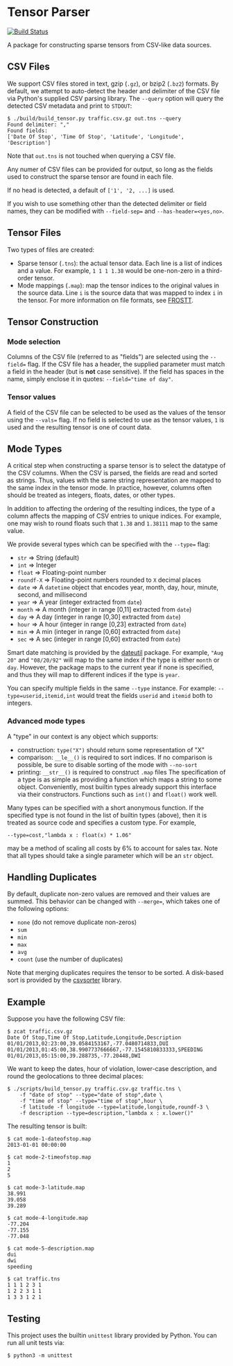 Tensor Parser
=============

[![Build Status](https://travis-ci.org/frostt-tensor/tensor_parser.svg?branch=master)](https://travis-ci.org/frostt-tensor/tensor_parser)

A package for constructing sparse tensors from CSV-like data sources.


## CSV Files
We support CSV files stored in text, gzip (`.gz`), or bzip2 (`.bz2`) formats.
By default, we attempt to auto-detect the header and delimiter of the CSV file
via Python's supplied CSV parsing library. The `--query` option will query the
detected CSV metadata and print to `STDOUT`:

    $ ./build/build_tensor.py traffic.csv.gz out.tns --query
    Found delimiter: ","
    Found fields:
    ['Date Of Stop', 'Time Of Stop', 'Latitude', 'Longitude', 'Description']

Note that `out.tns` is not touched when querying a CSV file.

Any numer of CSV files can be provided for output, so long as the fields used
to construct the sparse tensor are found in each file.

If no head is detected, a default of `['1', '2, ...]` is used.

If you wish to use something other than the detected delimiter or field names,
they can be modified with `--field-sep=` and `--has-header=<yes,no>`.


## Tensor Files
Two types of files are created:
  * Sparse tensor (`.tns`): the actual tensor data. Each line is a list of
    indices and a value. For example, `1 1 1 1.38` would be one-non-zero in a
    third-order tensor.
  * Mode mappings (`.map`): map the tensor indices to the original values in
    the source data. Line `i` is the source data that was mapped to index `i`
    in the tensor.
For more information on file formats, see
[FROSTT](http://frostt.io/tensors/file-formats.html).


## Tensor Construction
### Mode selection
Columns of the CSV file (referred to as "fields") are selected using the
`--field=` flag. If the CSV file has a header, the supplied parameter must
match a field in the header (but is **not** case sensitive). If the field has
spaces in the name, simply enclose it in quotes: `--field="time of day"`.

### Tensor values
A field of the CSV file can be selected to be used as the values of the tensor
using the `--vals=` flag. If no field is selected to use as the tensor values,
`1` is used and the resulting tensor is one of count data.


## Mode Types
A critical step when constructing a sparse tensor is to select the datatype of
the CSV columns. When the CSV is parsed, the fields are read and sorted as
strings. Thus, values with the same string representation are mapped to the
same index in the tensor mode. In practice, however, columns often should be
treated as integers, floats, dates, or other types.

In addition to affecting the ordering of the resulting indices, the type of a
column affects the mapping of CSV entries to unique indices. For example, one
may wish to round floats such that `1.38` and `1.38111` map to the same value.

We provide several types which can be specified with the `--type=` flag:
  * `str` => String (default)
  * `int` => Integer
  * `float` => Floating-point number
  * `roundf-X` => Floating-point numbers rounded to `X` decimal places
  * `date` => A `datetime` object that encodes year, month, day, hour,
    minute, second, and millisecond
  * `year` => A year (integer extracted from `date`)
  * `month` => A month (integer in range [0,11] extracted from `date`)
  * `day` => A day (integer in range [0,30] extracted from `date`)
  * `hour` => A hour (integer in range [0,23] extracted from `date`)
  * `min` => A min (integer in range [0,60] extracted from `date`)
  * `sec` => A sec (integer in range [0,60] extracted from `date`)

Smart date matching is provided by the
[dateutil](https://pypi.python.org/pypi/python-dateutil) package. For example,
`"Aug 20"` and `"08/20/92"` will map to the same index if the type is either
`month` or `day`. However, the package maps to the current year if none is
specified, and thus they will map to different indices if the type is `year`.

You can specify multiple fields in the same `--type` instance. For example:
`--type=userid,itemid,int` would treat the fields `userid` and `itemid` both
to integers.


### Advanced mode types
A "type" in our context is any object which supports:
  * construction: `type("X")` should return some representation of "X"
  * comparison: `__le__()` is required to sort indices. If no comparison is
    possible, be sure to disable sorting of the mode with `--no-sort`
  * printing: `__str__()` is required to construct `.map` files
The specification of a type is as simple as providing a function which maps a
string to some object. Conveniently, most builtin types already support this
interface via their constructors. Functions such as `int()` and `float()`
work well.

Many types can be specified with a short anonymous function. If the specified
type is not found in the list of builtin types (above), then it is treated
as source code and specifies a custom type. For example,

    --type=cost,"lambda x : float(x) * 1.06"

may be a method of scaling all costs by 6% to account for sales tax. Note that
all types should take a single parameter which will be an `str` object.



## Handling Duplicates
By default, duplicate non-zero values are removed and their values are summed.
This behavior can be changed with `--merge=`, which takes one of the following
options:

  * `none` (do not remove duplicate non-zeros)
  * `sum`
  * `min`
  * `max`
  * `avg`
  * `count` (use the number of duplicates)

Note that merging duplicates requires the tensor to be sorted. A disk-based
sort is provided by the [csvsorter](https://github.com/dionysio/csvsorter)
library.


## Example
Suppose you have the following CSV file:

    $ zcat traffic.csv.gz
    Date Of Stop,Time Of Stop,Latitude,Longitude,Description
    01/01/2013,02:23:00,39.0584153167,-77.0480714833,DUI
    01/01/2013,01:45:00,38.9907737666667,-77.1545810833333,SPEEDING
    01/01/2013,05:15:00,39.288735,-77.20448,DWI

We want to keep the dates, hour of violation, lower-case description, and round
the geolocations to three decimal places:

    $ ./scripts/build_tensor.py traffic.csv.gz traffic.tns \
        -f "date of stop" --type="date of stop",date \
        -f "time of stop" --type="time of stop",hour \
        -f latitude -f longitude --type=latitude,longitude,roundf-3 \
        -f description --type=description,"lambda x : x.lower()"

The resulting tensor is built:

    $ cat mode-1-dateofstop.map
    2013-01-01 00:00:00

    $ cat mode-2-timeofstop.map
    1
    2
    5

    $ cat mode-3-latitude.map
    38.991
    39.058
    39.289

    $ cat mode-4-longitude.map
    -77.204
    -77.155
    -77.048

    $ cat mode-5-description.map
    dui
    dwi
    speeding

    $ cat traffic.tns
    1 1 1 2 3 1
    1 2 2 3 1 1
    1 3 3 1 2 1



## Testing
This project uses the builtin `unittest` library provided by Python. You can
run all unit tests via:

    $ python3 -m unittest

